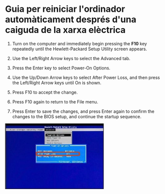 # Guia per reiniciar l'ordinador automàticament després d'una caiguda de la xarxa elèctrica

1. Turn on the computer and immediately begin pressing the **F10** key repeatedly until the Hewlett-Packard Setup Utility screen appears.

2. Use the Left/Right Arrow keys to select the Advanced tab.

3. Press the Enter key to select Power-On Options.

4. Use the Up/Down Arrow keys to select After Power Loss, and then press the Left/Right Arrow keys until On is shown.

5. Press F10 to accept the change.

6. Press F10 again to return to the File menu.

7. Press Enter to save the changes, and press Enter again to confirm the changes to the BIOS setup, and continue the startup sequence.

![bios_powe_loss](/img/bios_powe_loss.jpg)